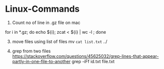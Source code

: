 # Linux-Commands


1) Count no of line in .gz file on mac
   
for i in *.gz; do echo ${i}; zcat < ${i} | wc -l ; done

3) move files using list of files
mv `cat list.txt` ../

4) grep from two files
https://stackoverflow.com/questions/45625032/grep-lines-that-appear-partly-in-one-file-to-another
grep -iFf id.txt file.txt

